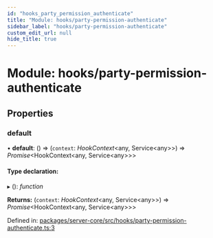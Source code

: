 ```yaml
---
id: "hooks_party_permission_authenticate"
title: "Module: hooks/party-permission-authenticate"
sidebar_label: "hooks/party-permission-authenticate"
custom_edit_url: null
hide_title: true
---
```


# Module: hooks/party-permission-authenticate

## Properties

### default

• **default**: () => (`context`: *HookContext*<any, Service<any\>\>) => *Promise*<HookContext<any, Service<any\>\>\>

#### Type declaration:

▸ (): *function*

**Returns:** (`context`: *HookContext*<any, Service<any\>\>) => *Promise*<HookContext<any, Service<any\>\>\>

Defined in: [packages/server-core/src/hooks/party-permission-authenticate.ts:3](https://github.com/xr3ngine/xr3ngine/blob/a16a45d7e/packages/server-core/src/hooks/party-permission-authenticate.ts#L3)
